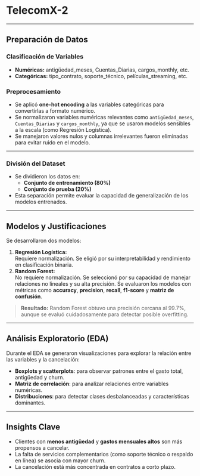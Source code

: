 # TelecomX-2

---

## Preparación de Datos

### Clasificación de Variables

- **Numéricas:** antigüedad_meses, Cuentas_Diarias, cargos_monthly, etc.
- **Categóricas:** tipo_contrato, soporte_técnico, películas_streaming, etc.
### Preprocesamiento
- Se aplicó **one-hot encoding** a las variables categóricas para convertirlas a formato numérico.
- Se normalizaron variables numéricas relevantes como `antigüedad_meses`, `Cuentas_Diarias` y `cargos_monthly`, ya que se usaron modelos sensibles a la escala (como Regresión Logística).
- Se manejaron valores nulos y columnas irrelevantes fueron eliminadas para evitar ruido en el modelo.
---
### División del Dataset
- Se dividieron los datos en:
  - **Conjunto de entrenamiento (80%)**
  - **Conjunto de prueba (20%)**
- Esta separación permite evaluar la capacidad de generalización de los modelos entrenados.
---
## Modelos y Justificaciones
Se desarrollaron dos modelos:
1. **Regresión Logística:**  
   Requiere normalización. Se eligió por su interpretabilidad y rendimiento en clasificación binaria.
2. **Random Forest:**  
   No requiere normalización. Se seleccionó por su capacidad de manejar relaciones no lineales y su alta precisión.
Se evaluaron los modelos con métricas como **accuracy**, **precision**, **recall**, **f1-score** y **matriz de confusión**.
> **Resultado:** Random Forest obtuvo una precisión cercana al 99.7%, aunque se evaluó cuidadosamente para detectar posible overfitting.
---
## Análisis Exploratorio (EDA)
Durante el EDA se generaron visualizaciones para explorar la relación entre las variables y la cancelación:

- **Boxplots y scatterplots**: para observar patrones entre el gasto total, antigüedad y churn.
- **Matriz de correlación**: para analizar relaciones entre variables numéricas.
- **Distribuciones**: para detectar clases desbalanceadas y características dominantes.
---
## Insights Clave

- Clientes con **menos antigüedad** y **gastos mensuales altos** son más propensos a cancelar.
- La falta de servicios complementarios (como soporte técnico o respaldo en línea) se asocia con mayor churn.
- La cancelación está más concentrada en contratos a corto plazo.

